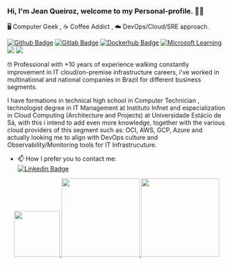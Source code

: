 ### Hi, I'm Jean Queiroz, welcome to my Personal-profile. :technologist:

🖥️ Computer Geek , ☕ Coffee Addict , ☁️ DevOps/Cloud/SRE approach.

[![Github Badge](https://img.shields.io/badge/-Github-000?style=flat-square&logo=Github&logoColor=white&link=https://github.com/nymalone)](https://github.com/jcqueiroz)
[![Gitlab Badge](https://img.shields.io/badge/GitLab-330F63?style=flat-square&&logo=gitlab&logoColor=white&link=https://github.com/nymalone)](https://gitlab.com/queiroz-j)
[![Dockerhub Badge](https://badgen.net/badge/icon/docker?icon=docker&label)](https://hub.docker.com/u/jcqueiroz/)
[![Microsoft Learning](https://img.shields.io/badge/Microsoft-666666?style=flat-square&&logo=microsoft&logoColor=white)](https://docs.microsoft.com/en-us/users/jeanqueiroz91)
![](https://komarev.com/ghpvc/?username=jcqueiroz&color=blueviolet)
![](https://img.shields.io/github/followers/jcqueiroz.svg?style=social&label=Follow&maxAge=2592000)

🤓 Professional with +10 years of experience walking constantly improvement in IT cloud/on-premise infrastructure careers, i've worked in multinational and national companies in Brazil for different business segments.

I have formations in technical high school in Computer Technician , technologist degree in IT Management at Instituto Infnet and especialization in Cloud Computing (Architecture and Projects) at Universidade Estácio de Sá, with this i intend to add even more knowledge, together with the various cloud providers of this segment such as: OCI, AWS, GCP, Azure and actually looking me to align with DevOps culture and Observability/Monitoring tools for IT Infrastrucuture.

- 📫 How I prefer you to contact me: \
    [![Linkedin Badge](https://img.shields.io/badge/LinkedIn-0077B5?style=flat-square&logo=linkedin&logoColor=whitelink=https://github.com/nymalone)](https://www.linkedin.com/in/jean-queiroz-it/)


<div align="center">
  
<a href="https://github.com/jcqueiroz">
<img height="105em" src="https://github-profile-trophy.vercel.app/?username=jcqueiroz&theme=tokyonight&row=1&column=7)](https://github.com/ryo-ma/github-profile-trophy"/>    
<img height="180em" src="https://github-readme-stats.vercel.app/api?username=jcqueiroz&count_private=true&show_icons=true&theme=tokyonight"/>
<img height="180em" src="https://github-readme-stats.vercel.app/api/top-langs/?username=jcqueiroz&layout=compact&langs_count=7&theme=tokyonight"/>   
  
</div>

<!--![Snake animation](https://github.com/jcqueiroz/jcqueiroz/blob/output/github-contribution-grid-snake.svg)!-->

